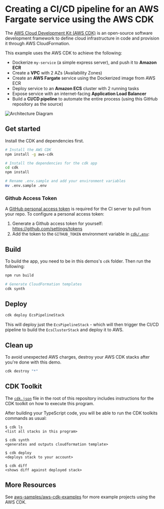 # Creating a CI/CD pipeline for an AWS Fargate service using the AWS CDK

The [AWS Cloud Development Kit (AWS CDK)](https://github.com/aws/aws-cdk) is an open-source software development framework to define cloud infrastructure in code and provision it through AWS CloudFormation.

This example uses the AWS CDK to achieve the following:

- Dockerize `my-service` (a simple express server), and push it to **Amazon ECR**
- Create a **VPC** with 2 AZs (Availability Zones)
- Create an **AWS Fargate** service using the Dockerized image from AWS ECR
- Deploy service to an **Amazon ECS** cluster with 2 running tasks
- Expose service with an internet-facing **Application Load Balancer**
- Build a **CI/CD pipeline** to automate the entire process (using this GitHub repository as the source)

![Architecture Diagram](https://rickymarcon-public.s3.eu-west-2.amazonaws.com/aws-cdk-ecs-cluster.png)

## Get started

Install the CDK and dependencies first.

```bash
# Install the AWS CDK
npm install -g aws-cdk

# Install the dependencies for the cdk app
cd cdk
npm install

# Rename .env.sample and add your environment variables
mv .env.sample .env
```

### Github Access Token

A [GitHub personal access token](<(https://help.github.com/en/github/authenticating-to-github/creating-a-personal-access-token-for-the-command-line)>) is required for the CI server to pull from your repo. To configure a personal access token:

1. Generate a Github access token for yourself: https://github.com/settings/tokens
2. Add the token to the `GITHUB_TOKEN` environment variable in [`cdk/.env`](./cdk/.env):

## Build

To build the app, you need to be in this demos's `cdk` folder. Then run the following:

```bash
npm run build

# Generate CloudFormation templates
cdk synth
```

## Deploy

```bash
cdk deploy EcsPipelineStack
```

This will deploy just the `EcsPipelineStack` - which will then trigger the CI/CD pipeline to build the `EcsClusterStack` and deploy it to AWS.

## Clean up

To avoid unexpected AWS charges, destroy your AWS CDK stacks after you're done with this demo.

```bash
cdk destroy "*"
```

## CDK Toolkit

The [`cdk.json`](./cdk.json) file in the root of this repository includes
instructions for the CDK toolkit on how to execute this program.

After building your TypeScript code, you will be able to run the CDK toolkits commands as usual:

    $ cdk ls
    <list all stacks in this program>

    $ cdk synth
    <generates and outputs cloudformation template>

    $ cdk deploy
    <deploys stack to your account>

    $ cdk diff
    <shows diff against deployed stack>

## More Resources

See [aws-samples/aws-cdk-examples](https://github.com/aws-samples/aws-cdk-examples#TypeScript) for more example projects using the AWS CDK.
